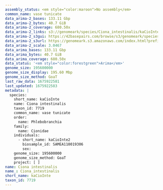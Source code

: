 ```yaml
---
assembly_status: <em style="color:maroon">No assembly</em>
common_name: vase tunicate
data_arima-2_bases: 133.11 Gbp
data_arima-2_bytes: 40.7 GiB
data_arima-2_coverage: 680.50x
data_arima-2_links: s3://genomeark/species/Ciona_intestinalis/kaCioInte2/genomic_data/arima/<br>
data_arima-2_s3gui: https://42basepairs.com/browse/s3/genomeark/species/Ciona_intestinalis/kaCioInte2/genomic_data/arima/
data_arima-2_s3url: https://genomeark.s3.amazonaws.com/index.html?prefix=species/Ciona_intestinalis/kaCioInte2/genomic_data/arima/
data_arima-2_scale: 3.0467
data_arima_bases: 133.11 Gbp
data_arima_bytes: 40.7 GiB
data_arima_coverage: 680.50x
data_status: '<em style="color:forestgreen">Arima</em>'
genome_size: 195600000
genome_size_display: 195.60 Mbp
genome_size_method: GoaT
last_raw_data: 1675922581
last_updated: 1675922583
metadata: |
  species:
    short_name: kaCioInte
    name: Ciona intestinalis
    taxon_id: 7719
    common_name: vase tunicate
    order:
      name: Phlebobranchia
    family:
      name: Cionidae
    individuals:
      - short_name: kaCioInte2
        biosample_id: SAMEA110019306
        sex:
    genome_size: 195600000
    genome_size_method: GoaT
    project: [ ]
name: Ciona intestinalis
name_: Ciona_intestinalis
short_name: kaCioInte
taxon_id: 7719
---
```

